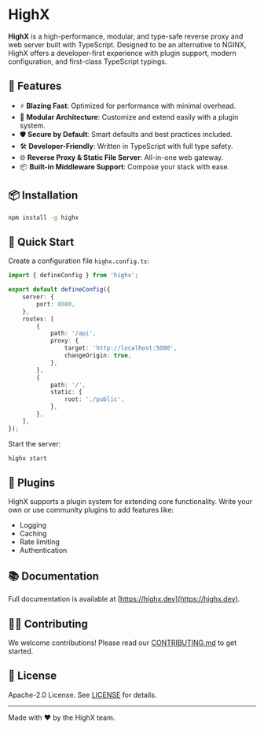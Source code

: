 # HighX

**HighX** is a high-performance, modular, and type-safe reverse proxy and web server built with TypeScript. Designed to be an alternative to NGINX, HighX offers a developer-first experience with plugin support, modern configuration, and first-class TypeScript typings.

## 🚀 Features

- ⚡ **Blazing Fast**: Optimized for performance with minimal overhead.
- 🧩 **Modular Architecture**: Customize and extend easily with a plugin system.
- 🛡️ **Secure by Default**: Smart defaults and best practices included.
- 🛠️ **Developer-Friendly**: Written in TypeScript with full type safety.
- 🌐 **Reverse Proxy & Static File Server**: All-in-one web gateway.
- 📦 **Built-in Middleware Support**: Compose your stack with ease.

## 📦 Installation

```bash
npm install -g highx
```

## 🧪 Quick Start

Create a configuration file `highx.config.ts`:

```ts
import { defineConfig } from 'highx';

export default defineConfig({
	server: {
		port: 8080,
	},
	routes: [
		{
			path: '/api',
			proxy: {
				target: 'http://localhost:5000',
				changeOrigin: true,
			},
		},
		{
			path: '/',
			static: {
				root: './public',
			},
		},
	],
});
```

Start the server:

```bash
highx start
```

## 🔌 Plugins

HighX supports a plugin system for extending core functionality. Write your own or use community plugins to add features like:

- Logging
- Caching
- Rate limiting
- Authentication

## 📚 Documentation

Full documentation is available at [https://highx.dev](https://highx.dev).

## 🧑‍💻 Contributing

We welcome contributions! Please read our [CONTRIBUTING.md](./CONTRIBUTING.md) to get started.

## 📝 License

Apache-2.0 License. See [LICENSE](./LICENSE) for details.

---

Made with ❤️ by the HighX team.

